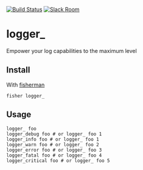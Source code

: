 [![Build Status][travis-badge]][travis-link]
[![Slack Room][slack-badge]][slack-link]

# logger_

Empower your log capabilities to the maximum level

## Install

With [fisherman]

```
fisher logger_
```

## Usage

```fish
logger_ foo
logger_debug foo # or logger_ foo 1
logger_info foo # or logger_ foo 1
logger_warn foo # or logger_ foo 2
logger_error foo # or logger_ foo 3
logger_fatal foo # or logger_ foo 4
logger_critical foo # or logger_ foo 5
```

[travis-link]: https://travis-ci.org/fisherman/logger
[travis-badge]: https://img.shields.io/travis/fisherman/logger.svg
[slack-link]: https://fisherman-wharf.herokuapp.com
[slack-badge]: https://fisherman-wharf.herokuapp.com/badge.svg
[fisherman]: https://github.com/fisherman/fisherman
